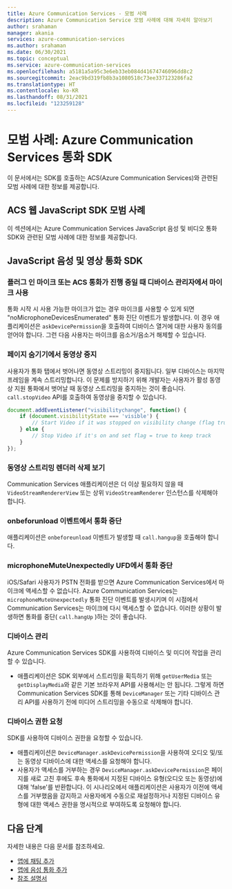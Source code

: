 ```yaml
---
title: Azure Communication Services - 모범 사례
description: Azure Communication Service 모범 사례에 대해 자세히 알아보기
author: srahaman
manager: akania
services: azure-communication-services
ms.author: srahaman
ms.date: 06/30/2021
ms.topic: conceptual
ms.service: azure-communication-services
ms.openlocfilehash: a5181a5a95c3e6eb33eb084d41674746096dd8c2
ms.sourcegitcommit: 2eac9bd319fb8b3a1080518c73ee337123286fa2
ms.translationtype: HT
ms.contentlocale: ko-KR
ms.lasthandoff: 08/31/2021
ms.locfileid: "123259128"
---
```

# <a name="best-practices-azure-communication-services-calling-sdks"></a>모범 사례: Azure Communication Services 통화 SDK
이 문서에서는 SDK를 호출하는 ACS(Azure Communication Services)와 관련된 모범 사례에 대한 정보를 제공합니다.

## <a name="acs-web-javascript-sdk-best-practices"></a>ACS 웹 JavaScript SDK 모범 사례
이 섹션에서는 Azure Communication Services JavaScript 음성 및 비디오 통화 SDK와 관련된 모범 사례에 대한 정보를 제공합니다.

## <a name="javascript-voice-and-video-calling-sdk"></a>JavaScript 음성 및 영상 통화 SDK

### <a name="plug-in-microphone-or-enable-microphone-from-device-manager-when-acs-call-in-progress"></a>플러그 인 마이크 또는 ACS 통화가 진행 중일 때 디바이스 관리자에서 마이크 사용
통화 시작 시 사용 가능한 마이크가 없는 경우 마이크를 사용할 수 있게 되면 "noMicrophoneDevicesEnumerated" 통화 진단 이벤트가 발생합니다.
이 경우 애플리케이션은 `askDevicePermission`을 호출하여 디바이스 열거에 대한 사용자 동의를 얻어야 합니다. 그런 다음 사용자는 마이크를 음소거/음소거 해제할 수 있습니다.

### <a name="stop-video-on-page-hide"></a>페이지 숨기기에서 동영상 중지
사용자가 통화 탭에서 벗어나면 동영상 스트리밍이 중지됩니다. 일부 디바이스는 마지막 프레임을 계속 스트리밍합니다. 이 문제를 방지하기 위해 개발자는 사용자가 활성 동영상 지원 통화에서 벗어날 때 동영상 스트리밍을 중지하는 것이 좋습니다. `call.stopVideo` API를 호출하여 동영상을 중지할 수 있습니다.
```JavaScript
document.addEventListener("visibilitychange", function() {
    if (document.visibilityState === 'visible') {
        // Start Video if it was stopped on visibility change (flag true)
    } else {
        // Stop Video if it's on and set flag = true to keep track
    }
});
```

### <a name="dispose-video-stream-renderer-view"></a>동영상 스트리밍 렌더러 삭제 보기
Communication Services 애플리케이션은 더 이상 필요하지 않을 때 `VideoStreamRendererView` 또는 상위 `VideoStreamRenderer` 인스턴스를 삭제해야 합니다.

### <a name="hang-up-the-call-on-onbeforeunload-event"></a>onbeforunload 이벤트에서 통화 중단
애플리케이션은 `onbeforeunload` 이벤트가 발생할 때 `call.hangup`을 호출해야 합니다.

### <a name="hang-up-the-call-on-microphonemuteunexpectedly-ufd"></a>microphoneMuteUnexpectedly UFD에서 통화 중단
iOS/Safari 사용자가 PSTN 전화를 받으면 Azure Communication Services에서 마이크에 액세스할 수 없습니다. Azure Communication Services는 `microphoneMuteUnexpectedly` 통화 진단 이벤트를 발생시키며 이 시점에서 Communication Services는 마이크에 다시 액세스할 수 없습니다.
이러한 상황이 발생하면 통화를 중단( `call.hangUp` )하는 것이 좋습니다.

### <a name="device-management"></a>디바이스 관리
Azure Communication Services SDK를 사용하여 디바이스 및 미디어 작업을 관리할 수 있습니다.
- 애플리케이션은 SDK 외부에서 스트리밍을 획득하기 위해 `getUserMedia` 또는 `getDisplayMedia`와 같은 기본 브라우저 API를 사용해서는 안 됩니다. 그렇게 하면 Communication Services SDK를 통해 `DeviceManager` 또는 기타 디바이스 관리 API를 사용하기 전에 미디어 스트리밍을 수동으로 삭제해야 합니다.

### <a name="request-device-permissions"></a>디바이스 권한 요청
SDK를 사용하여 디바이스 권한을 요청할 수 있습니다.
- 애플리케이션은 `DeviceManager.askDevicePermission`을 사용하여 오디오 및/또는 동영상 디바이스에 대한 액세스를 요청해야 합니다.
- 사용자가 액세스를 거부하는 경우 `DeviceManager.askDevicePermission`은 페이지를 새로 고친 후에도 후속 통화에서 지정된 디바이스 유형(오디오 또는 동영상)에 대해 'false'를 반환합니다. 이 시나리오에서 애플리케이션은 사용자가 이전에 액세스를 거부했음을 감지하고 사용자에게 수동으로 재설정하거나 지정된 디바이스 유형에 대한 액세스 권한을 명시적으로 부여하도록 요청해야 합니다.

## <a name="next-steps"></a>다음 단계
자세한 내용은 다음 문서를 참조하세요.

- [앱에 채팅 추가](../quickstarts/chat/get-started.md)
- [앱에 음성 통화 추가](../quickstarts/voice-video-calling/getting-started-with-calling.md)
- [참조 설명서](reference.md)
